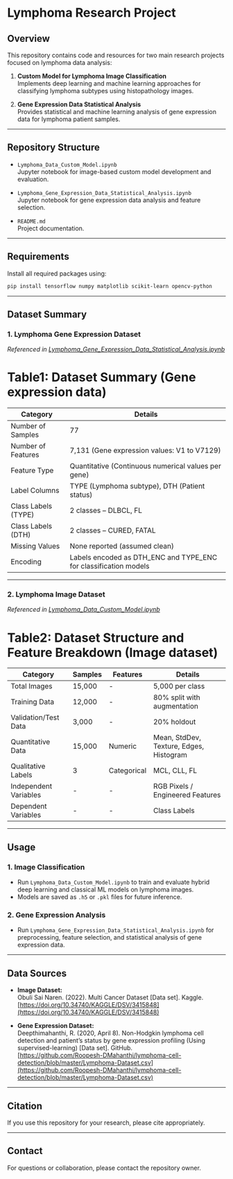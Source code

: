 # Lymphoma Research Project

## Overview

This repository contains code and resources for two main research projects focused on lymphoma data analysis:

1. **Custom Model for Lymphoma Image Classification**  
   Implements deep learning and machine learning approaches for classifying lymphoma subtypes using histopathology images.

2. **Gene Expression Data Statistical Analysis**  
   Provides statistical and machine learning analysis of gene expression data for lymphoma patient samples.

---

## Repository Structure

- `Lymphoma_Data_Custom_Model.ipynb`  
  Jupyter notebook for image-based custom model development and evaluation.

- `Lymphoma_Gene_Expression_Data_Statistical_Analysis.ipynb`  
  Jupyter notebook for gene expression data analysis and feature selection.

- `README.md`  
  Project documentation.

---

## Requirements

Install all required packages using:

```sh
pip install tensorflow numpy matplotlib scikit-learn opencv-python
```

---

## Dataset Summary

### 1. Lymphoma Gene Expression Dataset
*Referenced in [Lymphoma_Gene_Expression_Data_Statistical_Analysis.ipynb](Lymphoma_Gene_Expression_Data_Statistical_Analysis.ipynb)*


# Table1: Dataset Summary (Gene expression data)

| Category          | Details                                                                 |
|-------------------|-------------------------------------------------------------------------|
| Number of Samples | 77                                                                      |
| Number of Features| 7,131 (Gene expression values: V1 to V7129)                             |
| Feature Type      | Quantitative (Continuous numerical values per gene)                     |
| Label Columns     | TYPE (Lymphoma subtype), DTH (Patient status)                           |
| Class Labels (TYPE)| 2 classes – DLBCL, FL                                                  |
| Class Labels (DTH)| 2 classes – CURED, FATAL                                                |
| Missing Values    | None reported (assumed clean)                                           |
| Encoding          | Labels encoded as DTH_ENC and TYPE_ENC for classification models        |

---


### 2. Lymphoma Image Dataset
*Referenced in [Lymphoma_Data_Custom_Model.ipynb](Lymphoma_Data_Custom_Model.ipynb)*


# Table2: Dataset Structure and Feature Breakdown (Image dataset)

| Category             | Samples  | Features | Details                                |
|----------------------|----------|----------|----------------------------------------|
| Total Images         | 15,000   | -        | 5,000 per class                         |
| Training Data        | 12,000   | -        | 80% split with augmentation             |
| Validation/Test Data | 3,000    | -        | 20% holdout                             |
| Quantitative Data    | 15,000   | Numeric  | Mean, StdDev, Texture, Edges, Histogram |
| Qualitative Labels   | 3        | Categorical | MCL, CLL, FL                          |
| Independent Variables| -        | -        | RGB Pixels / Engineered Features        |
| Dependent Variables  | -        | -        | Class Labels                            |

---

## Usage

### 1. Image Classification

- Run `Lymphoma_Data_Custom_Model.ipynb` to train and evaluate hybrid deep learning and classical ML models on lymphoma images.
- Models are saved as `.h5` or `.pkl` files for future inference.

### 2. Gene Expression Analysis

- Run `Lymphoma_Gene_Expression_Data_Statistical_Analysis.ipynb` for preprocessing, feature selection, and statistical analysis of gene expression data.

---

## Data Sources

- **Image Dataset:**  
  Obuli Sai Naren. (2022). Multi Cancer Dataset [Data set]. Kaggle.  
  [https://doi.org/10.34740/KAGGLE/DSV/3415848](https://doi.org/10.34740/KAGGLE/DSV/3415848)

- **Gene Expression Dataset:**  
  Deepthimahanthi, R. (2020, April 8). Non-Hodgkin lymphoma cell detection and patient’s status by gene expression profiling (Using supervised-learning) [Data set]. GitHub.  
  [https://github.com/Roopesh-DMahanthi/lymphoma-cell-detection/blob/master/Lymphoma-Dataset.csv](https://github.com/Roopesh-DMahanthi/lymphoma-cell-detection/blob/master/Lymphoma-Dataset.csv)

---

## Citation

If you use this repository for your research, please cite appropriately.

---

## Contact

For questions or collaboration, please contact the repository owner.
